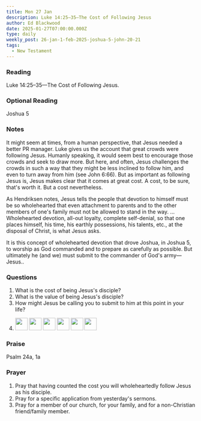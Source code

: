 ```yaml
---
title: Mon 27 Jan
description: Luke 14:25–35—The Cost of Following Jesus
author: Ed Blackwood
date: 2025-01-27T07:00:00.000Z
type: daily
weekly_post: 26-jan-1-feb-2025-joshua-5-john-20-21
tags:
  - New Testament
---
```


### Reading

Luke 14:25–35—The Cost of Following Jesus.

### O﻿ptional Reading

Joshua 5

### Notes

It might seem at times, from a human perspective, that Jesus needed a better PR manager. Luke gives us the account that great crowds were following Jesus. Humanly speaking, it would seem best to encourage those crowds and seek to draw more. But here, and often, Jesus challenges the crowds in such a way that they might be less inclined to follow him, and even to turn away from him (see John 6:66). But as important as following Jesus is, Jesus makes clear that it comes at great cost. A cost, to be sure, that's worth it. But a cost nevertheless.

As Hendriksen notes, Jesus tells the people that devotion to himself must be so wholehearted that even attachment to parents and to the other members of one's family must not be allowed to stand in the way. … Wholehearted devotion, all-out loyalty, complete self-denial, so that one places himself, his time, his earthly possessions, his talents, etc., at the disposal of Christ, is what Jesus asks.

It is this concept of wholehearted devotion that drove Joshua, in Joshua 5, to worship as God commanded and to prepare as carefully as possible. But ultimately he (and we) must submit to the commander of God's army—Jesus..

### Questions

1. What is the cost of being Jesus's disciple?
2. What is the value of being Jesus's disciple?
3. How might Jesus be calling you to submit to him at this point in your life?
4. <p><img src="../static/img/family_worship_study_ed-copy_page_1.png" width="33" height = "33"> <img src="../static/img/family_worship_study_ed-copy_page_2.png" width="33" height = "33"> <img src="../static/img/family_worship_study_ed-copy_page_3.png" width="33" height = "33"> <img src="../static/img/family_worship_study_ed-copy_page_4.png" width="33" height = "33"> <img src="../static/img/family_worship_study_ed-copy_page_5.png" width="33" height = "33"> <img src="/static/img/family_worship_study_ed-copy_page_6.png" width="33" height = "33"> </p>

### Praise

P﻿salm 24a, 1a

### Prayer

1. Pray that having counted the cost you will wholeheartedly follow Jesus as his disciple.
2. Pray for a specific application from yesterday's sermons.
3. Pray for a member of our church, for your family, and for a non-Christian friend/family member.
